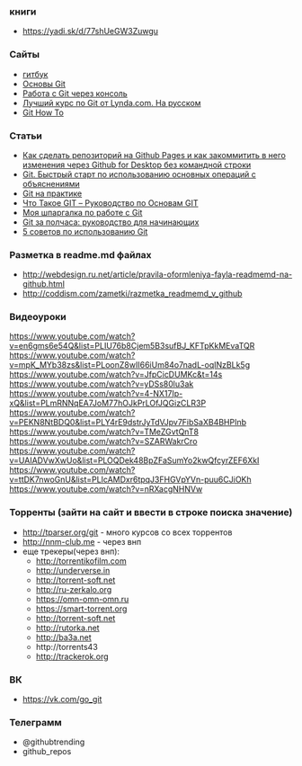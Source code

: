 ### книги
+ https://yadi.sk/d/77shUeGW3Zuwgu

### Сайты
+ [гитбук](https://git-scm.com/book/ru/v1)
+ [Основы Git](https://git-scm.com/book/ru/v1/Введение-Основы-Git)
+ [Работа с Git через консоль](https://htmlacademy.ru/blog/187-git-console)
+ [Лучший курс по Git от Lynda.com. На русском](https://proglib.io/p/system-git/)
+ [Git How To](https://githowto.com/ru)

### Статьи
+ [Как сделать репозиторий на Github Pages и как закоммитить в него изменения через Github for Desktop без командной строки](http://randomfederation.github.io)
+ [Git. Быстрый старт по использованию основных операций с объяснениями](https://tproger.ru/translations/git-quick-start/)
+ [Git на практике](https://habr.com/post/342116/)
+ [Что Такое GIT – Руководство по Основам GIT](https://www.hostinger.ru/rukovodstva/osnovi-git-chto-takoe-git)
+ [Моя шпаргалка по работе с Git](https://eax.me/git-commands/)
+ [Git за полчаса: руководство для начинающих](https://proglib.io/p/git-for-half-an-hour/)
+ [5 советов по использованию Git](https://ruhighload.com/5+%D1%81%D0%BE%D0%B2%D0%B5%D1%82%D0%BE%D0%B2+%D0%BF%D0%BE+%D0%B8%D1%81%D0%BF%D0%BE%D0%BB%D1%8C%D0%B7%D0%BE%D0%B2%D0%B0%D0%BD%D0%B8%D1%8E+git)

### Разметка в readme.md файлах
+ http://webdesign.ru.net/article/pravila-oformleniya-fayla-readmemd-na-github.html
+ http://coddism.com/zametki/razmetka_readmemd_v_github

### Видеоуроки</br>
https://www.youtube.com/watch?v=en6gms6e54Q&list=PLIU76b8Cjem5B3sufBJ_KFTpKkMEvaTQR</br>
https://www.youtube.com/watch?v=mpK_MYb38zs&list=PLoonZ8wII66iUm84o7nadL-oqINzBLk5g</br>
https://www.youtube.com/watch?v=JfpCicDUMKc&t=14s</br>
https://www.youtube.com/watch?v=yDSs80lu3ak</br>
https://www.youtube.com/watch?v=4-NX17Ip-xQ&list=PLmRNNqEA7JoM77hOJkPrLOfJQGizCLR3P</br>
https://www.youtube.com/watch?v=PEKN8NtBDQ0&list=PLY4rE9dstrJyTdVJpv7FibSaXB4BHPInb</br>
https://www.youtube.com/watch?v=TMeZGvtQnT8</br>
https://www.youtube.com/watch?v=SZARWakrCro</br>
https://www.youtube.com/watch?v=UAIADVwXwUo&list=PLOQDek48BpZFaSumYo2kwQfcyrZEF6XkI</br>
https://www.youtube.com/watch?v=ttDK7nwoGnU&list=PLIcAMDxr6tpqJ3FHGVpYVn-puu6CJiOKh</br>
https://www.youtube.com/watch?v=nRXacgNHNVw</br>

### Торренты (зайти на сайт и ввести в строке поиска значение)
+ http://tparser.org/git - много курсов со всех торрентов
+ http://nnm-club.me - через внп
+ еще трекеры(через внп):
  + http://torrentikofilm.com
  + http://underverse.in
  + http://torrent-soft.net
  + http://ru-zerkalo.org
  + https://omn-omn-omn.ru
  + https://smart-torrent.org
  + http://torrent-soft.net
  + http://rutorka.net
  + http://ba3a.net
  + http://torrents43
  + http://trackerok.org

### ВК
+ https://vk.com/go_git

### Телеграмм
+ @githubtrending
+ github_repos
